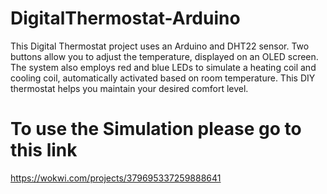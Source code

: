 # DigitalThermostat-Arduino
This Digital Thermostat project uses an Arduino and DHT22 sensor. Two buttons allow you to adjust the temperature, displayed on an OLED screen. The system also employs red and blue LEDs to simulate a heating coil and cooling coil, automatically activated based on room temperature. This DIY thermostat helps you maintain your desired comfort level.

# To use the Simulation please go to this link 

https://wokwi.com/projects/379695337259888641

